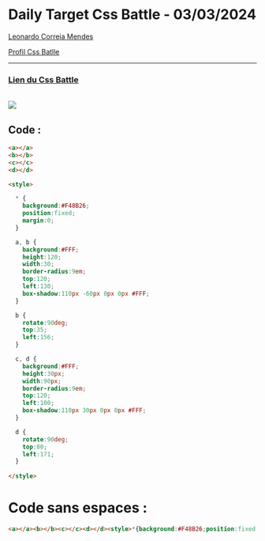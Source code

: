 # Daily Target Css Battle - 03/03/2024

[Leonardo Correia Mendes](https://github.com/leonardo-correiamendes)

[Profil Css Batlle](https://cssbattle.dev/player/PxahljaEJJesW2q41DyRFOpJIt73)

<hr>

### [Lien du Css Battle](https://cssbattle.dev/play/mrt5Q0vjIWvZV2LPSUC8)
<br>

<img src="https://firebasestorage.googleapis.com/v0/b/cssbattleapp.appspot.com/o/user%2Fummd3POvEDfFyeFvVdOMG3OOrwE2%2Ftargets%2Ftarget_jykqKc8.png?alt=media">

<br>


## Code : 
```html
<a></a>
<b></b>
<c></c>
<d></d>

<style>

  * {
    background:#F48B26;
    position:fixed;
    margin:0;
  }

  a, b {
    background:#FFF;
    height:120;
    width:30;
    border-radius:9em;
    top:120;
    left:130;
    box-shadow:110px -60px 0px 0px #FFF;
  }

  b {
    rotate:90deg;
    top:35;
    left:156;
  }

  c, d {
    background:#FFF;
    height:30px;
    width:90px;
    border-radius:9em;
    top:120;
    left:100;
    box-shadow:110px 30px 0px 0px #FFF;
  }

  d {
    rotate:90deg;
    top:80;
    left:171;
  }
  
</style>
```

# Code sans espaces : 

```html
<a></a><b></b><c></c><d></d><style>*{background:#F48B26;position:fixed;margin:0;}a,b{background:#FFF;height:120;width:30;border-radius:9em;top:120;left:130;box-shadow:110px -60px 0px 0px #FFF;}b{rotate:90deg;top:35;left:156;}c,d{background:#FFF;height:30px;width:90px;border-radius:9em;top:120;left:100;box-shadow:110px 30px 0px 0px #FFF;}d{rotate:90deg;top:80;left:171;}</style>
```

